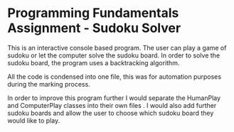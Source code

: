 # Programming Fundamentals Assignment - Sudoku Solver

This is an interactive console based program. The user can play a game of sudoku or let the computer solve the sudoku board. 
In order to solve the sudoku board, the program uses a backtracking algorithm. 


All the code is condensed into one file, this was for automation purposes during the marking process. 


In order to improve this program further I would separate the HumanPlay and ComputerPlay classes into their own files
. I would also add further sudoku boards and allow the user to choose which sudoku board they would like to play.
